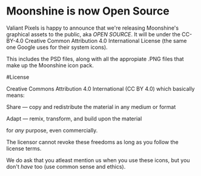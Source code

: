 # Moonshine is now Open Source

Valiant Pixels is happy to announce that we're releasing Moonshine's graphical assets to the public, aka *OPEN SOURCE*. It will be under the CC-BY-4.0 Creative Common Attribution 4.0 International License (the same one Google uses for their system icons).

This includes the PSD files, along with all the appropiate .PNG files that make up the Moonshine icon pack.


#License

Creative Commons Attribution 4.0 International (CC BY 4.0) which basically means:

Share — copy and redistribute the material in any medium or format

Adapt — remix, transform, and build upon the material

for *any* purpose, even commercially.

The licensor cannot revoke these freedoms as long as you follow the license terms.

We do ask that you atleast mention us when you use these icons, but you don't *have* too (use common sense and ethics).

